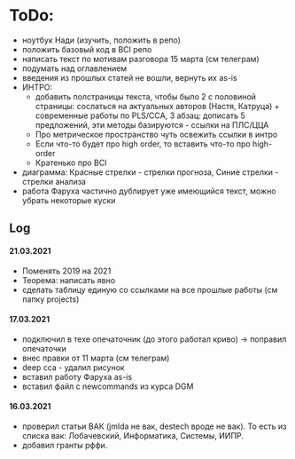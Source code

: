  # ToDo:
- ноутбук Нади (изучить, положить в репо)
- положить базовый код в BCI репо
- написать текст по мотивам разговора 15 марта (см телеграм)
- подумать над оглавлением
- введения из прошлых статей не вошли, вернуть их as-is
- ИНТРО: 
  - добавить полстраницы текста, чтобы было 2 с половиной страницы: сослаться на актуальных авторов (Настя, Катруца) + современные работы по PLS/CCA, 3 абзац: дописать 5 предложений, эти методы базируются - ссылки на ПЛС/ЦЦА
  - Про метрическое пространство чуть освежить ссылки в интро
  - Если что-то будет про high order, то вставить что-то про high-order
  - Кратенько про BCI 
- диаграмма: Красные стрелки - стрелки прогноза, Синие стрелки - стрелки анализа
- работа Фаруха частично дублирует уже имеющийся текст, можно убрать некоторые куски

## Log

#### 21.03.2021
- Поменять 2019 на 2021
- Теорема: написать явно
- сделать таблицу единую со ссылками на все прошлые работы (см папку projects)

#### 17.03.2021
 - подключил в техе опечаточник (до этого работал криво) -> поправил опечаточки
 - внес правки от 11 марта (см телеграм)
 - deep cca - удалил рисунок
 - вставил работу Фаруха as-is
 - вставил файл с newcommands из курса DGM

#### 16.03.2021
 - проверил статьи ВАК (jmlda не вак, destech вроде не вак). То есть из списка вак: Лобачевский, Информатика, Системы, ИИПР.
 - добавил гранты рффи.
